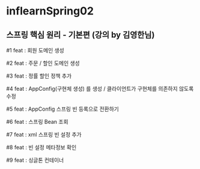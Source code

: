 # inflearnSpring02

## 스프링 핵심 원리 - 기본편 (강의 by 김영한님)

#1 feat : 회원 도메인 생성

#2 feat : 주문 / 할인 도메인 생성

#3 feat : 정률 할인 정책 추가

#4 feat : AppConfig(구현체 생성) 를 생성 / 클라이언트가 구현체를 의존하지 않도록 수정

#5 feat : AppConfig 스프링 빈 등록으로 전환하기

#6 feat : 스프링 Bean 조회

#7 feat : xml 스프링 빈 설정 추가

#8 feat : 빈 설정 메타정보 확인

#9 feat : 싱글톤 컨테이너
